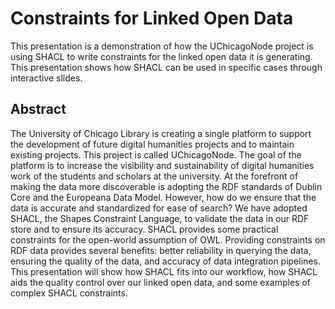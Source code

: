 # Constraints for Linked Open Data

This presentation is a demonstration of how the UChicagoNode project is using
SHACL to write constraints for the linked open data it is generating. This
presentation shows how SHACL can be used in specific cases through interactive
slides.

## Abstract

The University of Chicago Library is creating a single platform to support the
development of future digital humanities projects and to maintain existing
projects. This project is called UChicagoNode. The goal of the platform is to
increase the visibility and sustainability of digital humanities work of the
students and scholars at the university. At the forefront of making the data
more discoverable is adopting the RDF standards of Dublin Core and the Europeana
Data Model. However, how do we ensure that the data is accurate and standardized
for ease of search? We have adopted SHACL, the Shapes Constraint Language, to
validate the data in our RDF store and to ensure its accuracy. SHACL provides
some practical constraints for the open-world assumption of OWL. Providing
constraints on RDF data provides several benefits: better reliability in
querying the data, ensuring the quality of the data, and accuracy of data
integration pipelines. This presentation will show how SHACL fits into our
workflow, how SHACL aids the quality control over our linked open data, and some
examples of complex SHACL constraints.
